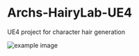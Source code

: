 # Archs-HairyLab-UE4
UE4 project for character hair generation

![example image](https://github.com/DillonKeithDiep/Arch-HairyLab-UE4/blob/master/screeny.jpg)
